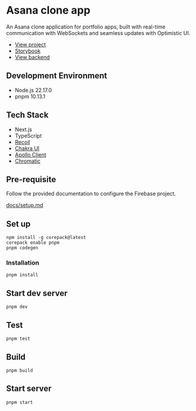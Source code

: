 # Asana clone app
An Asana clone application for portfolio apps, built with real-time communication with WebSockets and seamless updates with Optimistic UI.

- [View project](https://project-management-demo.manatoworks.me/)
- [Storybook](https://main--63894befbaf58840c037c246.chromatic.com)
- [View backend](https://github.com/manakuro/project-management-demo-backend)

## Development Environment
- Node.js 22.17.0
- pnpm 10.13.1

## Tech Stack
- Next.js
- TypeScript
- [Recoil](https://recoiljs.org/)
- [Chakra UI](https://chakra-ui.com/)
- [Apollo Client](https://www.apollographql.com/docs/react/)
- [Chromatic](https://www.chromatic.com/)

## Pre-requisite
Follow the provided documentation to configure the Firebase project.

[docs/setup.md](docs/setup.md)

## Set up
```
npm install -g corepack@latest
corepack enable pnpm
pnpm codegen
```

### Installation

```
pnpm install
```

## Start dev server

```
pnpm dev
```

## Test

```
pnpm test
```

## Build
```
pnpm build
```

## Start server
```
pnpm start
```


